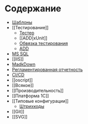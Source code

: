 # Содержание

*  [Шаблоны](Шаблоны.md)
*  [[Тестирование]]
	* [Тестер](tester.md)
	* [[ADD|xUnit]]
	* [Обвязка тестирования](ОбвязкаТестирования.md)
	* [ADD](ADD.md)
* [MS SQL](MS%20SQL.md)
* [[IIS]]
* [MadkDown](md.md)
* [Регламентированная отчетность](РеглОтчетность.md)
* [CI/CD](Автосборки.md)
* [[oscript]]
* [[Всякое]]
* [[Производительность]]
* [[Платформа 1С]]
* [[Типовые конфигурации]]
	* [Штрихкоды](Штрихкоды.md)
* [[Git]]
* [[SVG]]
